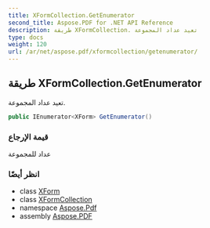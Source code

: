 ```yaml
---
title: XFormCollection.GetEnumerator
second_title: Aspose.PDF for .NET API Reference
description: طريقة XFormCollection. تعيد عداد المجموعة
type: docs
weight: 120
url: /ar/net/aspose.pdf/xformcollection/getenumerator/
---
```

## طريقة XFormCollection.GetEnumerator

تعيد عداد المجموعة.

```csharp
public IEnumerator<XForm> GetEnumerator()
```

### قيمة الإرجاع

عداد للمجموعة

### انظر أيضًا

* class [XForm](../../xform/)
* class [XFormCollection](../)
* namespace [Aspose.Pdf](../../../aspose.pdf/)
* assembly [Aspose.PDF](../../../)